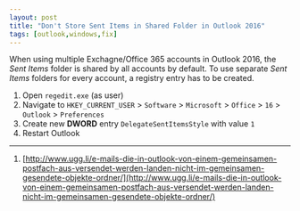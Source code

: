 ```yaml
---
layout: post
title: "Don't Store Sent Items in Shared Folder in Outlook 2016"
tags: [outlook,windows,fix]
---
```


When using multiple Exchagne/Office 365 accounts in Outlook 2016, the *Sent Items* folder is shared by all accounts by default. To use separate *Sent Items* folders for every account, a registry entry has to be created.

1. Open `regedit.exe` (as user)
2. Navigate to `HKEY_CURRENT_USER` > `Software` > `Microsoft` > `Office` > `16` > `Outlook` > `Preferences`
3. Create new **DWORD** entry `DelegateSentItemsStyle` with value `1`
4. Restart Outlook

---
1. [http://www.ugg.li/e-mails-die-in-outlook-von-einem-gemeinsamen-postfach-aus-versendet-werden-landen-nicht-im-gemeinsamen-gesendete-objekte-ordner/](http://www.ugg.li/e-mails-die-in-outlook-von-einem-gemeinsamen-postfach-aus-versendet-werden-landen-nicht-im-gemeinsamen-gesendete-objekte-ordner/)
